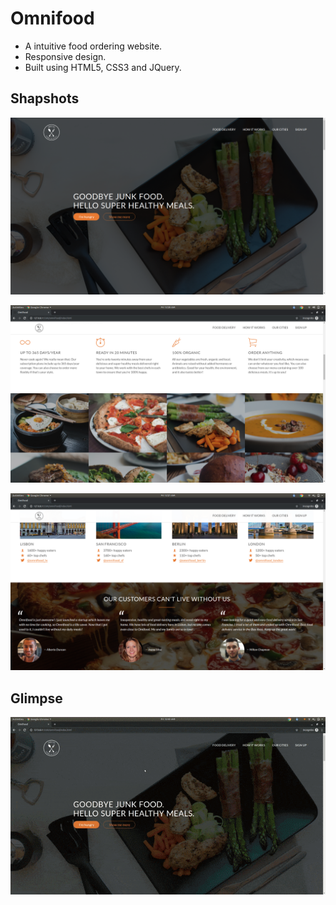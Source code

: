 # Omnifood

- A intuitive food ordering website.
- Responsive design.
- Built using HTML5, CSS3 and JQuery.
  
## Shapshots

![Snapshot-1](./resources/img/markdown/Screenshot-1.png)

![Snapshot-2](./resources/img/markdown/Screenshot-2.png)

![Snapshot-3](./resources/img/markdown/Screenshot-3.png)

## Glimpse

![Gif](./resources/img/markdown/ezgif.com-optimize.gif)
